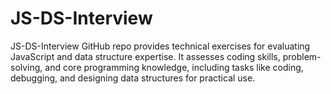 # JS-DS-Interview
JS-DS-Interview GitHub repo provides technical exercises for evaluating JavaScript and data structure expertise. It assesses coding skills, problem-solving, and core programming knowledge, including tasks like coding, debugging, and designing data structures for practical use.
